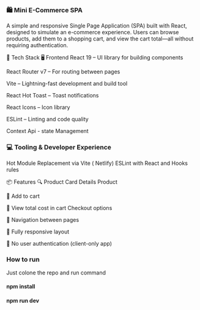 
### 🛍️ Mini E-Commerce SPA
A simple and responsive Single Page Application (SPA) built with React, designed to simulate an e-commerce experience. Users can browse products, add them to a shopping cart, and view the cart total—all without requiring authentication.

🚀 Tech Stack
🖥️ Frontend
React 19 – UI library for building components

React Router v7 – For routing between pages

Vite – Lightning-fast development and build tool

React Hot Toast – Toast notifications

React Icons – Icon library

ESLint – Linting and code quality

Context Api -  state Management

### 💻 Tooling & Developer Experience

Hot Module Replacement via Vite ( Netlify)
ESLint with React and Hooks rules

📦 Features
🔍 Product Card
   Details Product

🛒 Add to cart

🧮 View total cost in cart
    Checkout options

🧭 Navigation between pages

📱 Fully responsive layout

🚫 No user authentication (client-only app)


### How to run 
Just colone the repo and run command 
#### npm install 
#### npm run dev